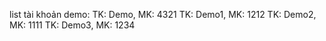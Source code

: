 list tài khoản demo:
TK: Demo, MK: 4321
TK: Demo1, MK: 1212
TK: Demo2, MK: 1111
TK: Demo3, MK: 1234
